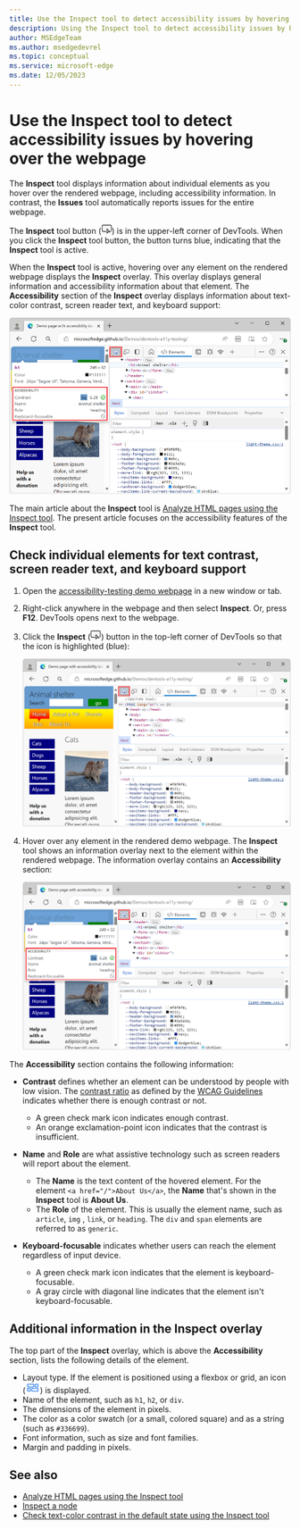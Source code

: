 ```yaml
---
title: Use the Inspect tool to detect accessibility issues by hovering over the webpage
description: Using the Inspect tool to detect accessibility issues by hovering over the webpage.
author: MSEdgeTeam
ms.author: msedgedevrel
ms.topic: conceptual
ms.service: microsoft-edge
ms.date: 12/05/2023
---
```

# Use the Inspect tool to detect accessibility issues by hovering over the webpage

The **Inspect** tool displays information about individual elements as you hover over the rendered webpage, including accessibility information.
In contrast, the **Issues** tool automatically reports issues for the entire webpage.

The **Inspect** tool button (![Inspect](./test-inspect-tool-images/inspect-tool-icon-light-theme.png)) is in the upper-left corner of DevTools.  When you click the **Inspect** tool button, the button turns blue, indicating that the **Inspect** tool is active.

When the **Inspect** tool is active, hovering over any element on the rendered webpage displays the **Inspect** overlay. This overlay displays general information and accessibility information about that element.  The **Accessibility** section of the **Inspect** overlay displays information about text-color contrast, screen reader text, and keyboard support:

![The Inspect tool, showing the element's area as a multicolor overlay, and showing the element's details as a large information overlay](./test-inspect-tool-images/basics-inspector-overlay.png)

The main article about the **Inspect** tool is [Analyze HTML pages using the Inspect tool](../css/inspect.md).  The present article focuses on the accessibility features of the **Inspect** tool.


<!-- ====================================================================== -->
## Check individual elements for text contrast, screen reader text, and keyboard support

<!-- Inspect tool: Accessibility section of overlay -->

1. Open the [accessibility-testing demo webpage](https://microsoftedge.github.io/Demos/devtools-a11y-testing/) in a new window or tab.

1. Right-click anywhere in the webpage and then select **Inspect**.  Or, press **F12**.  DevTools opens next to the webpage.

1. Click the **Inspect** (![Inspect](./test-inspect-tool-images/inspect-tool-icon-light-theme.png)) button in the top-left corner of DevTools so that the icon is highlighted (blue):

   ![To turn on the Inspect tool, click the Inspect button](./test-inspect-tool-images/basics-inspector.png)

1. Hover over any element in the rendered demo webpage.  The **Inspect** tool shows an information overlay next to the element within the rendered webpage. The information overlay contains an **Accessibility** section:

   ![The Inspect tool, showing the element's layout as a multicolor overlay, and showing the element's details as a large information overlay](./test-inspect-tool-images/basics-inspector-overlay.png)

The **Accessibility** section contains the following information:

* **Contrast** defines whether an element can be understood by people with low vision.  The [contrast ratio](https://www.w3.org/TR/WCAG21/#dfn-contrast-ratio) as defined by the [WCAG Guidelines](https://www.w3.org/TR/WCAG21/) indicates whether there is enough contrast or not.
  * A green check mark icon indicates enough contrast.
  * An orange exclamation-point icon indicates that the contrast is insufficient.

* **Name** and **Role** are what assistive technology such as screen readers will report about the element.
  * The **Name** is the text content of the hovered element.  For the element `<a href="/">About Us</a>`, the **Name** that's shown in the **Inspect** tool is **About Us**.
  * The **Role** of the element.  This is usually the element name, such as `article`, `img` , `link`, or `heading`.  The `div` and `span` elements are referred to as `generic`.

* **Keyboard-focusable** indicates whether users can reach the element regardless of input device.
  * A green check mark icon indicates that the element is keyboard-focusable.
  * A gray circle with diagonal line indicates that the element isn't keyboard-focusable.


<!-- ====================================================================== -->
## Additional information in the Inspect overlay

<!-- general info about the Inspect tool, not particularly focused on accessibility -->

The top part of the **Inspect** overlay, which is above the **Accessibility** section, lists the following details of the element.

*  Layout type. If the element is positioned using a flexbox or grid, an icon (![Grid layout icon](./test-inspect-tool-images/grid-icon.png)) is displayed.
*  Name of the element, such as `h1`, `h2`, or `div`.
*  The dimensions of the element in pixels.
*  The color as a color swatch (or a small, colored square) and as a string (such as `#336699`).
*  Font information, such as size and font families.
*  Margin and padding in pixels.


<!-- ====================================================================== -->
## See also

*  [Analyze HTML pages using the Inspect tool](../css/inspect.md)
*  [Inspect a node](../dom/index.md#inspect-a-node)
*  [Check text-color contrast in the default state using the Inspect tool](./test-inspect-text-contrast.md)
